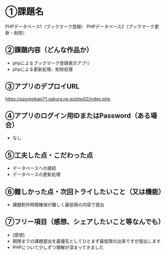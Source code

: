 # ①課題名
PHPデータベース1（ブックマーク登録）
PHPデータベース2（ブックマーク更新・削除）

## ②課題内容（どんな作品か）
- phpによるブックマーク登録表示アプリ
- phpによる更新処理、削除処理

## ③アプリのデプロイURL
https://azureokapi71.sakura.ne.jp/php02/index.php


## ④アプリのログイン用IDまたはPassword（ある場合）
- なし

## ⑤工夫した点・こだわった点
- データベースへの接続
- データベースの更新処理

## ⑥難しかった点・次回トライしたいこと（又は機能）
- 課題制作時間確保が難しく最低限の内容で提出

## ⑦フリー項目（感想、シェアしたいこと等なんでも）
- [感想]
- 期限までの課題提出を最優先としてひとまず最低限の出来ですが提出します
- PHPについて少しずつ理解が深まってきました
